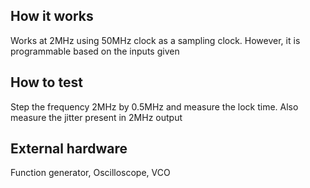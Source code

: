 <!---

This file is used to generate your project datasheet. Please fill in the information below and delete any unused
sections.

You can also include images in this folder and reference them in the markdown. Each image must be less than
512 kb in size, and the combined size of all images must be less than 1 MB.
-->

## How it works
Works at 2MHz using 50MHz clock as a sampling clock. However, it is programmable based on the inputs given

## How to test
Step the frequency 2MHz by 0.5MHz and measure the lock time. Also measure the jitter present in 2MHz output

## External hardware
Function generator, Oscilloscope, VCO
